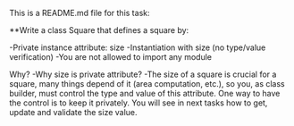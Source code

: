 This is a README.md file for this task:

**Write a class Square that defines a square by:

-Private instance attribute: size
-Instantiation with size (no type/value verification)
-You are not allowed to import any module

Why?
-Why size is private attribute?
-The size of a square is crucial for a square, many things depend of it (area computation, etc.), so you, as class builder, must control the type and value of this attribute.
One way to have the control is to keep it privately. You will see in next tasks how to get, update and validate the size value.
